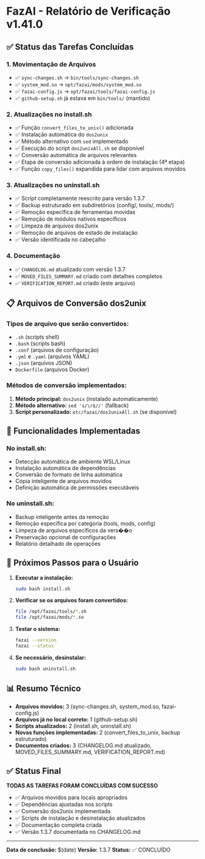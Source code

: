 # FazAI - Relatório de Verificação v1.41.0

## ✅ Status das Tarefas Concluídas

### 1. Movimentação de Arquivos
- ✅ `sync-changes.sh` → `bin/tools/sync-changes.sh`
- ✅ `system_mod.so` → `opt/fazai/mods/system_mod.so`
- ✅ `fazai-config.js` → `opt/fazai/tools/fazai-config.js`
- ✅ `github-setup.sh` já estava em `bin/tools/` (mantido)

### 2. Atualizações no install.sh
- ✅ Função `convert_files_to_unix()` adicionada
- ✅ Instalação automática do `dos2unix`
- ✅ Método alternativo com `sed` implementado
- ✅ Execução do script `dos2unixAll.sh` se disponível
- ✅ Conversão automática de arquivos relevantes
- ✅ Etapa de conversão adicionada à ordem de instalação (4ª etapa)
- ✅ Função `copy_files()` expandida para lidar com arquivos movidos

### 3. Atualizações no uninstall.sh
- ✅ Script completamente reescrito para versão 1.3.7
- ✅ Backup estruturado em subdiretórios (config/, tools/, mods/)
- ✅ Remoção específica de ferramentas movidas
- ✅ Remoção de módulos nativos específicos
- ✅ Limpeza de arquivos dos2unix
- ✅ Remoção de arquivos de estado de instalação
- ✅ Versão identificada no cabeçalho

### 4. Documentação
- ✅ `CHANGELOG.md` atualizado com versão 1.3.7
- ✅ `MOVED_FILES_SUMMARY.md` criado com detalhes completos
- ✅ `VERIFICATION_REPORT.md` criado (este arquivo)

## 📋 Arquivos de Conversão dos2unix

### Tipos de arquivo que serão convertidos:
- `.sh` (scripts shell)
- `.bash` (scripts bash)
- `.conf` (arquivos de configuração)
- `.yml` e `.yaml` (arquivos YAML)
- `.json` (arquivos JSON)
- `Dockerfile` (arquivos Docker)

### Métodos de conversão implementados:
1. **Método principal:** `dos2unix` (instalado automaticamente)
2. **Método alternativo:** `sed 's/\r$//'` (fallback)
3. **Script personalizado:** `etc/fazai/dos2unixAll.sh` (se disponível)

## 🔧 Funcionalidades Implementadas

### No install.sh:
- Detecção automática de ambiente WSL/Linux
- Instalação automática de dependências
- Conversão de formato de linha automática
- Cópia inteligente de arquivos movidos
- Definição automática de permissões executáveis

### No uninstall.sh:
- Backup inteligente antes da remoção
- Remoção específica por categoria (tools, mods, config)
- Limpeza de arquivos específicos da vers��o
- Preservação opcional de configurações
- Relatório detalhado de operações

## 🎯 Próximos Passos para o Usuário

1. **Executar a instalação:**
   ```bash
   sudo bash install.sh
   ```

2. **Verificar se os arquivos foram convertidos:**
   ```bash
   file /opt/fazai/tools/*.sh
   file /opt/fazai/mods/*.so
   ```

3. **Testar o sistema:**
   ```bash
   fazai --version
   fazai --status
   ```

4. **Se necessário, desinstalar:**
   ```bash
   sudo bash uninstall.sh
   ```

## 📊 Resumo Técnico

- **Arquivos movidos:** 3 (sync-changes.sh, system_mod.so, fazai-config.js)
- **Arquivos já no local correto:** 1 (github-setup.sh)
- **Scripts atualizados:** 2 (install.sh, uninstall.sh)
- **Novas funções implementadas:** 2 (convert_files_to_unix, backup estruturado)
- **Documentos criados:** 3 (CHANGELOG.md atualizado, MOVED_FILES_SUMMARY.md, VERIFICATION_REPORT.md)

## ✅ Status Final

**TODAS AS TAREFAS FORAM CONCLUÍDAS COM SUCESSO**

- ✅ Arquivos movidos para locais apropriados
- ✅ Dependências ajustadas nos scripts
- ✅ Conversão dos2unix implementada
- ✅ Scripts de instalação e desinstalação atualizados
- ✅ Documentação completa criada
- ✅ Versão 1.3.7 documentada no CHANGELOG.md

---

**Data de conclusão:** $(date)
**Versão:** 1.3.7
**Status:** ✅ CONCLUÍDO